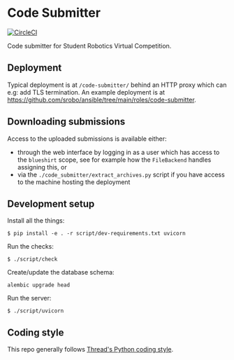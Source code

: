 # Code Submitter

[![CircleCI](https://circleci.com/gh/PeterJCLaw/code-submitter.svg?style=svg)](https://circleci.com/gh/PeterJCLaw/code-submitter)

Code submitter for Student Robotics Virtual Competition.

## Deployment

Typical deployment is at `/code-submitter/` behind an HTTP proxy which can e.g: add TLS termination.
An example deployment is at <https://github.com/srobo/ansible/tree/main/roles/code-submitter>.

## Downloading submissions

Access to the uploaded submissions is available either:

* through the web interface by logging in as a user which has access to the
  `blueshirt` scope, see for example how the `FileBackend` handles assigning
  this, or
* via the `./code_submitter/extract_archives.py` script if you have access to
  the machine hosting the deployment

## Development setup

Install all the things:

``` shell
$ pip install -e . -r script/dev-requirements.txt uvicorn
```

Run the checks:

``` shell
$ ./script/check
```

Create/update the database schema:

``` shell
alembic upgrade head
```

Run the server:

``` shell
$ ./script/uvicorn
```

## Coding style

This repo generally follows [Thread's Python coding style](https://www.notion.so/Python-Style-Guide-093dc870df7e491caa5e4a2e8c0be52f).
